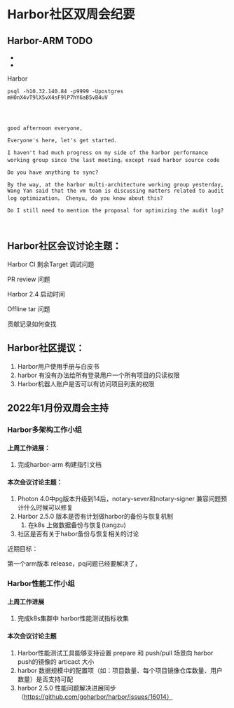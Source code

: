# Harbor社区双周会纪要



## Harbor-ARM TODO

- 
- 

Harbor

```
psql -h10.32.140.84 -p9999 -Upostgres 
mH0nX4vT9lX5vX4sF9lP7hY6aB5vB4uV




good afternoon everyone,

Everyone's here, let's get started.

I haven't had much progress on my side of the harbor performance working group since the last meeting。except read harbor source code

Do you have anything to sync?

By the way, at the harbor multi-architecture working group yesterday, Wang Yan said that the vm team is discussing matters related to audit log optimization， Chenyu, do you know about this?

Do I still need to mention the proposal for optimizing the audit log?



```



## Harbor社区会议讨论主题：

Harbor CI 剩余Target 调试问题

PR review 问题

Harbor 2.4 启动时间

Offline tar 问题

贡献记录如何查找





## Harbor社区提议：

1. Harbor用户使用手册与白皮书
2. harbor 有没有办法给所有登录用户一个所有项目的只读权限
2. Harbor机器人账户是否可以有访问项目列表的权限



## 2022年1月份双周会主持

### Harbor多架构工作小组

#### 上周工作进展：

1. 完成harbor-arm 构建指引文档

#### 本次会议讨论主题：

1. Photon 4.0中pg版本升级到14后，notary-sever和notary-signer 兼容问题预计什么时候可以修复
2. Harbor 2.5.0 版本是否有计划做harbor的备份与恢复机制
   1. 在k8s 上做数据备份与恢复(tangzu)
3. 社区是否有关于habor备份与恢复相关的讨论

近期目标：

第一个arm版本 release，pq问题已经要解决了，



### Harbor性能工作小组

#### 上周工作进展

1. 完成k8s集群中 harbor性能测试指标收集

#### 本次会议讨论主题

1. Harbor性能测试工具能够支持设置 prepare 和 push/pull 场景向 harbor push的镜像的 articact 大小
2. harbor 数据规模中的配置项（如：项目数量、每个项目镜像仓库数量、用户数量）是否支持可配
3. harbor 2.5.0 性能问题解决进展同步（https://github.com/goharbor/harbor/issues/16014）
